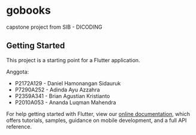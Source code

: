 # gobooks

capstone project from SIB - DICODING

## Getting Started

This project is a starting point for a Flutter application.

Anggota:

- P2172A129 - Daniel Hamonangan Sidauruk
- P7290A252 - Adinda Ayu Azzahra
- P2359A341 - Brian Agustian Kristianto
- P2010A053 - Ananda Luqman Mahendra


For help getting started with Flutter, view our
[online documentation](https://flutter.dev/docs), which offers tutorials,
samples, guidance on mobile development, and a full API reference.
